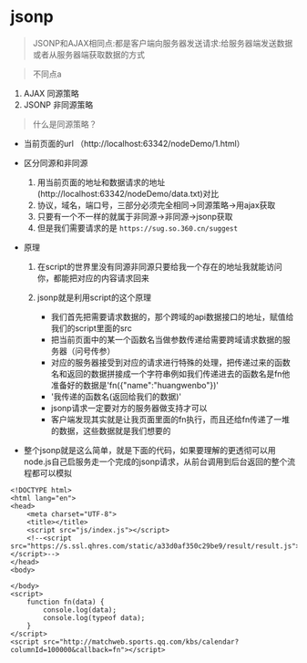 # jsonp

> JSONP和AJAX相同点:都是客户端向服务器发送请求:给服务器端发送数据或者从服务器端获取数据的方式

> 不同点a

1. AJAX  同源策略
2. JSONP 非同源策略
    
> 什么是同源策略？

* 当前页面的url （http://localhost:63342/nodeDemo/1.html）

* 区分同源和非同源

    1. 用当前页面的地址和数据请求的地址(http://localhost:63342/nodeDemo/data.txt)对比
    2. 协议，域名，端口号，三部分必须完全相同->同源策略->用ajax获取
    3. 只要有一个不一样的就属于非同源->非同源->jsonp获取
    4. 但是我们需要请求的是 `https://sug.so.360.cn/suggest`
    
* 原理

    1. 在script的世界里没有同源非同源只要给我一个存在的地址我就能访问你，都能把对应的内容请求回来
    2. jsonp就是利用script的这个原理
    
        * 我们首先把需要请求数据的，那个跨域的api数据接口的地址，赋值给我们的script里面的src
        * 把当前页面中的某一个函数名当做参数传递给需要跨域请求数据的服务器（问号传参）
        * 对应的服务器接受到对应的请求进行特殊的处理，把传递过来的函数名和返回的数据拼接成一个字符串例如我们传递进去的函数名是fn他准备好的数据是'fn({"name":"huangwenbo"})'
        * '我传递的函数名(返回给我们的数据)'
        * jsonp请求一定要对方的服务器做支持才可以
        * 客户端发现其实就是让我页面里面的fn执行，而且还给fn传递了一堆的数据，这些数据就是我们想要的
        
      
* 整个jsonp就是这么简单，就是下面的代码，如果要理解的更透彻可以用node.js自己启服务走一个完成的jsonp请求，从前台调用到后台返回的整个流程都可以模拟

```
<!DOCTYPE html>
<html lang="en">
<head>
    <meta charset="UTF-8">
    <title></title>
    <script src="js/index.js"></script>
    <!--<script src="https://s.ssl.qhres.com/static/a33d0af350c29be9/result/result.js"></script>-->
</head>
<body>

</body>
<script>
    function fn(data) {
        console.log(data);
        console.log(typeof data);
    }
</script>
<script src="http://matchweb.sports.qq.com/kbs/calendar?columnId=100000&callback=fn"></script>

```
